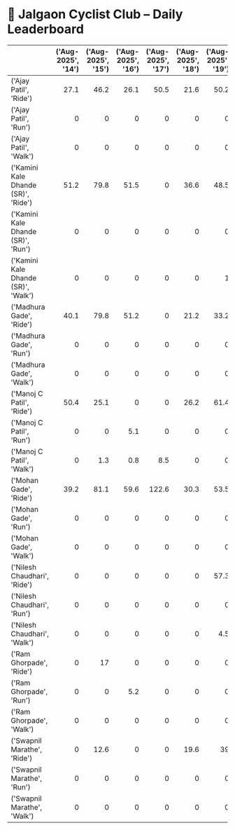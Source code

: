 # 🚴 Jalgaon Cyclist Club – Daily Leaderboard

|                                     |   ('Aug-2025', '14') |   ('Aug-2025', '15') |   ('Aug-2025', '16') |   ('Aug-2025', '17') |   ('Aug-2025', '18') |   ('Aug-2025', '19') |   ('Aug-2025', '20') |   ('Aug-2025', '21') |   ('Aug-2025', '22') |   ('Aug-2025', '23') |   ('Aug-2025', '24') |   ('Aug-2025', '25') |   ('Aug-2025', '26') |   ('Aug-2025', '27') |   ('Aug-2025', '28') |   ('Aug-2025', '29') |   ('Aug-2025', '30') |   ('Aug-2025', '31') |   ('Sep-2025', '01') |   ('Sep-2025', '02') |   ('Sep-2025', '03') |   ('Sep-2025', '04') |   ('Sep-2025', '05') |   ('Sep-2025', '06') |   ('Sep-2025', '07') |   ('Sep-2025', '08') |   ('Sep-2025', '09') |   ('Sep-2025', '10') |   ('Sep-2025', '11') |   ('Sep-2025', '12') |   ('Sep-2025', '13') |   ('Sep-2025', '14') |   ('Sep-2025', '15') |   ('Sep-2025', '16') |   ('Summary', 'Total') |   ('Summary', 'Active_Days') |
|:------------------------------------|---------------------:|---------------------:|---------------------:|---------------------:|---------------------:|---------------------:|---------------------:|---------------------:|---------------------:|---------------------:|---------------------:|---------------------:|---------------------:|---------------------:|---------------------:|---------------------:|---------------------:|---------------------:|---------------------:|---------------------:|---------------------:|---------------------:|---------------------:|---------------------:|---------------------:|---------------------:|---------------------:|---------------------:|---------------------:|---------------------:|---------------------:|---------------------:|---------------------:|---------------------:|-----------------------:|-----------------------------:|
| ('Ajay Patil', 'Ride')              |                 27.1 |                 46.2 |                 26.1 |                 50.5 |                 21.6 |                 50.2 |                 21.3 |                 50.1 |                 22.2 |                100   |                 21.7 |                  0   |                 30.6 |                 60.2 |                  0   |                  0   |                 50.4 |                150.4 |                  0   |                 30.6 |                 40.2 |                 21.3 |                200.9 |                  0   |                  0   |                 22.3 |                  0   |                 26.2 |                  0   |                 32.9 |                  0   |                  0   |                  0   |                    0 |                 1103   |                           22 |
| ('Ajay Patil', 'Run')               |                  0   |                  0   |                  0   |                  0   |                  0   |                  0   |                  0   |                  0   |                  0   |                  0   |                  0   |                  0   |                  0   |                  0   |                  0   |                  0   |                  0   |                  0   |                  0   |                  0   |                  0   |                  0   |                  0   |                  0   |                  0   |                  0   |                  5   |                  0   |                  5.1 |                  0   |                  8   |                  5   |                  0   |                    0 |                   23.1 |                            4 |
| ('Ajay Patil', 'Walk')              |                  0   |                  0   |                  0   |                  0   |                  0   |                  0   |                  0   |                  0   |                  0   |                  0   |                  0   |                  0   |                  0   |                  0   |                  0   |                  0   |                  0   |                  0   |                  0   |                  0   |                  0   |                  0   |                  0   |                  0   |                  0   |                  0   |                  0   |                  0   |                  0   |                  0   |                  0   |                  0   |                  5.2 |                    0 |                    5.2 |                            1 |
| ('Kamini Kale Dhande (SR)', 'Ride') |                 51.2 |                 79.8 |                 51.5 |                  0   |                 36.6 |                 48.5 |                  0   |                 49.5 |                 27.2 |                111.1 |                 50   |                 15   |                  0   |                 69.1 |                  0   |                  0   |                 38.4 |                 33.3 |                 20.2 |                  0   |                  0   |                  0   |                  0   |                  0   |                  0   |                  0   |                  0   |                 60.6 |                 50.5 |                  0   |                  0   |                111.1 |                  0   |                    0 |                  903.6 |                           17 |
| ('Kamini Kale Dhande (SR)', 'Run')  |                  0   |                  0   |                  0   |                  0   |                  0   |                  0   |                  0   |                  0   |                  0   |                  0   |                  0   |                  0   |                  0   |                  0   |                  0   |                  0   |                  0   |                  0   |                  0   |                  0   |                  0   |                  0   |                  0   |                  0   |                  0   |                  0   |                  0   |                  0   |                  0   |                  0   |                  0   |                  0   |                  0   |                    0 |                    0   |                            0 |
| ('Kamini Kale Dhande (SR)', 'Walk') |                  0   |                  0   |                  0   |                  0   |                  0   |                  1   |                  5.1 |                  0   |                  0   |                  0.2 |                  0   |                  0   |                  5.2 |                  0.2 |                  5   |                  0   |                  0   |                  0   |                  5   |                  0   |                  0   |                  0   |                  0   |                  6.1 |                  0   |                  0   |                  0   |                  0   |                  0.5 |                  0   |                  7.4 |                  0   |                  0   |                    0 |                   35.9 |                            6 |
| ('Madhura Gade', 'Ride')            |                 40.1 |                 79.8 |                 51.2 |                  0   |                 21.2 |                 33.2 |                  0   |                 49.5 |                 32.2 |                 54.5 |                 34.5 |                  6.4 |                  0   |                 63.3 |                  0   |                  0   |                  0   |                  0   |                  0   |                  0   |                  0   |                  0   |                  0   |                  0   |                  0   |                  0   |                  0   |                  0   |                  0   |                  0   |                  0   |                  0   |                  0   |                    0 |                  465.8 |                           10 |
| ('Madhura Gade', 'Run')             |                  0   |                  0   |                  0   |                  0   |                  0   |                  0   |                  0   |                  0   |                  0   |                  0   |                  0   |                  0   |                  0   |                  0   |                  0   |                  0   |                  0   |                  0   |                  0   |                  0   |                  0   |                  0   |                  0   |                  0   |                  0   |                  0   |                  0   |                  0   |                  0   |                  0   |                  0   |                  0   |                  0   |                    0 |                    0   |                            0 |
| ('Madhura Gade', 'Walk')            |                  0   |                  0   |                  0   |                  0   |                  0   |                  0   |                  0   |                  0   |                  0   |                  0   |                  0   |                  0   |                  5.1 |                  0   |                  5.1 |                  5   |                  5   |                  5.5 |                  0   |                  5.2 |                  0   |                  6.8 |                  0   |                 10.5 |                  5.3 |                  5   |                  2.6 |                  5.1 |                  0   |                  7.1 |                  0   |                  5   |                  0   |                    0 |                   78.4 |                           13 |
| ('Manoj C Patil', 'Ride')           |                 50.4 |                 25.1 |                  0   |                  0   |                 26.2 |                 61.4 |                 17.6 |                 58.3 |                 16.5 |                 50.6 |                 35.4 |                 15.2 |                  0   |                 75.3 |                  0   |                  0   |                 50.7 |                 50.5 |                  0   |                 15.3 |                  0   |                 15.2 |                 85.9 |                  0   |                  0   |                 16.4 |                  0   |                  0   |                  0   |                 15.7 |                 15.6 |                  0   |                 19.2 |                    0 |                  716.5 |                           20 |
| ('Manoj C Patil', 'Run')            |                  0   |                  0   |                  5.1 |                  0   |                  0   |                  0   |                  0   |                  0   |                  0   |                  0   |                  0   |                  0   |                  0   |                  0   |                  0   |                  0   |                  0   |                  0   |                  0   |                  0   |                  0   |                  0   |                  0   |                  0   |                  0   |                  0   |                  0   |                  0   |                  0   |                  0   |                  0   |                  0   |                  0   |                    0 |                    5.1 |                            1 |
| ('Manoj C Patil', 'Walk')           |                  0   |                  1.3 |                  0.8 |                  8.5 |                  0   |                  0   |                  0   |                  0   |                  0   |                  0   |                  0   |                  0   |                  0   |                  0   |                  0   |                  0   |                  0   |                  0   |                  0   |                  0   |                  0   |                  0   |                  0   |                  0   |                  0   |                  0   |                  0   |                  0   |                  0   |                  0   |                  0   |                  5   |                  0   |                    0 |                   15.6 |                            2 |
| ('Mohan Gade', 'Ride')              |                 39.2 |                 81.1 |                 59.6 |                122.6 |                 30.3 |                 53.5 |                  0   |                  0   |                434.8 |                  0   |                 47.5 |                  0   |                  0   |                 63   |                 31.1 |                  0   |                 53.3 |                100.3 |                  0   |                 26.1 |                 37.3 |                  0   |                  0   |                  0   |                 51.1 |                 57.7 |                 51.6 |                 23.8 |                 51.7 |                 15.4 |                109   |                 50.3 |                  0   |                    0 |                 1590.3 |                           22 |
| ('Mohan Gade', 'Run')               |                  0   |                  0   |                  0   |                  0   |                  0   |                  0   |                  0   |                  0   |                  0   |                  0   |                  0   |                  0   |                  0   |                  0   |                  0   |                  0   |                  0   |                  0   |                  0   |                  0   |                  0   |                  0   |                  0   |                  0   |                  0   |                  0   |                  0   |                  0   |                  0   |                  0   |                  0   |                  0   |                  0   |                    0 |                    0   |                            0 |
| ('Mohan Gade', 'Walk')              |                  0   |                  0   |                  0   |                  0   |                  0   |                  0   |                  0   |                  0   |                  0   |                  0   |                  0   |                  0   |                  5.1 |                  0   |                  0   |                  0   |                  0   |                  0   |                  0   |                  0.6 |                  0   |                  5   |                  5   |                 12   |                  0   |                  0   |                  0   |                  0   |                  0   |                  0   |                  0   |                  0   |                  1.5 |                    0 |                   29.4 |                            4 |
| ('Nilesh Chaudhari', 'Ride')        |                  0   |                  0   |                  0   |                  0   |                  0   |                 57.3 |                  0   |                 60.2 |                123.9 |                 55.1 |                 51.5 |                 53.5 |                  0   |                 67.4 |                 54.1 |                  0   |                 58.2 |                 56   |                  0   |                  0   |                  0   |                  0   |                 52.6 |                  0   |                  0   |                 60.5 |                 57.3 |                 60.2 |                 56.3 |                  0   |                116.6 |                  0   |                 58.6 |                    0 |                 1099.4 |                           17 |
| ('Nilesh Chaudhari', 'Run')         |                  0   |                  0   |                  0   |                  0   |                  0   |                  0   |                  0   |                  0   |                  0   |                  0   |                  0   |                  0   |                  0   |                  0   |                  0   |                  0   |                  0   |                  0   |                  0   |                  0   |                  0   |                  0   |                  0   |                  0   |                  0   |                  0   |                  0   |                  0   |                  0   |                  0   |                  0   |                  0   |                  0   |                    0 |                    0   |                            0 |
| ('Nilesh Chaudhari', 'Walk')        |                  0   |                  0   |                  0   |                  0   |                  0   |                  4.5 |                  0   |                  0   |                  0   |                  0   |                  0   |                  0   |                  0   |                  0   |                  0   |                  0   |                  0   |                  0   |                  0   |                  0   |                  0   |                  0   |                  0   |                  1.6 |                  0   |                  0   |                  0   |                  0   |                  0   |                  0   |                  0   |                  0   |                  0   |                    0 |                    6.1 |                            0 |
| ('Ram Ghorpade', 'Ride')            |                  0   |                 17   |                  0   |                  0   |                  0   |                  0   |                 41.9 |                 47.9 |                  0   |                  0   |                 29.6 |                  0   |                  0   |                 65.3 |                  0   |                  0   |                 17   |                  0   |                  0   |                  0   |                  0   |                  0   |                  0   |                  0   |                 37   |                  0   |                 51   |                  0   |                 16.8 |                  0   |                  0   |                  0   |                  0   |                    0 |                  323.4 |                            9 |
| ('Ram Ghorpade', 'Run')             |                  0   |                  0   |                  5.2 |                  0   |                  0   |                  0   |                  0   |                  0   |                  0   |                  0   |                  0   |                  0   |                  0   |                  0   |                  0.4 |                  5.7 |                  0   |                  0   |                  0   |                  0   |                  0   |                  8.1 |                  0   |                  0   |                  0   |                  0   |                  0   |                  0   |                  0   |                  0   |                  0   |                  0   |                  0   |                    0 |                   19.5 |                            3 |
| ('Ram Ghorpade', 'Walk')            |                  0   |                  0   |                  0   |                  0   |                  0   |                  0   |                  0   |                  0   |                  0   |                  0   |                  0   |                  0   |                  0   |                  0   |                  0   |                  0   |                  0   |                  0   |                  0   |                  0   |                  0   |                  0   |                  0   |                  0   |                  0   |                  0   |                  0   |                  0   |                  0   |                  0   |                  0   |                  0.5 |                  0   |                    0 |                    0.5 |                            0 |
| ('Swapnil Marathe', 'Ride')         |                  0   |                 12.6 |                  0   |                  0   |                 19.6 |                 39   |                  0   |                 20.1 |                 24.1 |                  0   |                 41.3 |                  0   |                  0   |                 50.8 |                  0   |                  0   |                189.8 |                  0   |                  0   |                  0   |                  0   |                  0   |                  0   |                  0   |                 36.4 |                  0   |                  0   |                  0   |                  0   |                  0   |                  0   |                 38.3 |                  0   |                    0 |                  472.2 |                            9 |
| ('Swapnil Marathe', 'Run')          |                  0   |                  0   |                  0   |                  0   |                  0   |                  0   |                  0   |                  0   |                  0   |                  0   |                  0   |                  0   |                  0   |                  0   |                  0   |                  0   |                  0   |                  0   |                  0   |                  0   |                  0   |                  0   |                  0   |                  0   |                  0   |                  0   |                  0   |                  0   |                  0   |                  0   |                  0   |                  3.5 |                  0   |                    0 |                    3.5 |                            0 |
| ('Swapnil Marathe', 'Walk')         |                  0   |                  0   |                  0   |                  0   |                  0   |                  0   |                  0   |                  0   |                  0   |                  0   |                  0   |                  0   |                  1   |                  0   |                  0   |                  0   |                  0   |                  0   |                  0   |                  0   |                  0   |                  0   |                  0   |                  0   |                  5.6 |                  0   |                  0   |                  0   |                  0   |                  0   |                  0   |                  0   |                  0   |                    0 |                    6.6 |                            1 |